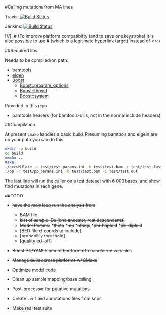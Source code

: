 #Calling mutations from MA lines


Travis: [![Build Status](https://travis-ci.org/stevenhwu/accuMUlate.svg?branch=EM_develop)](https://travis-ci.org/stevenhwu/accuMUlate)

Jenkins: [![Build Status](http://jenkins.scit.us/job/accuMUlate/badge/icon)](http://jenkins.scit.us/job/accuMUlate/)

<!---
your comment goes here
and here
-->
[//]: # (To improve platform compatibility (and to save one keystroke) it is also possible to use # (which is a legitimate hyperlink target) instead of <>:)

##Required libs

Needs to be compiled/on path:
* [bamtools](https://github.com/pezmaster31/bamtools)
* [eigen](http://eigen.tuxfamily.org/index.php?title=Main_Page)
* [Boost](http://www.boost.org/)
  * [Boost::program_options](http://www.boost.org/doc/libs/1_58_0/doc/html/program_options.html)
  * [Boost::thread](http://www.boost.org/doc/libs/1_58_0/doc/html/thread.html)
  * [Boost::system](http://www.boost.org/doc/libs/1_58_0/libs/system/doc/index.html)

Provided in this repo
* bamtools headers  (for bamtools-utils, not in the normal include headers)

##Compilation

At present `cmake` handles a basic build. Presuming bamtools and eigein are on
your path you can do this

```sh
mkdir -p build
cd build
cmake ..
make
./accuMUlate -c test/test_params.ini -b test/test.bam -r test/test.fasta -o test/test.out
./pp -c test/pp_params.ini -b test/test.bam -i test/test.out 

```

The last line will  run the caller on a test dateset with 6 000 bases, and
show find mutations in each gene.

##TODO


* ~~have the main loop run the analysis from~~
    * ~~BAM file~~
    * ~~kist of sample IDs (one ancestor, rest descendants)~~
    * ~~Model Params:~~
        *~~theta~~
        *~~mu~~
        *~~nfreqs~~
        *~~phi-haploid~~
        *~~phi-diploid~~
    * ~~[BED file of coords to include]~~
    * ~~[probability threshold]~~
    * ~~[quality cut-off]~~
* ~~Boost PO/YAML/some other format to handle run variables~~
* ~~Manage build across platforms w/ CMake~~

* Optimize model code
* Clean up sample mapping/base calling
* Post-processor for putative mutations
* Create `.vcf` and annotations files from snps
* Make real test suite

